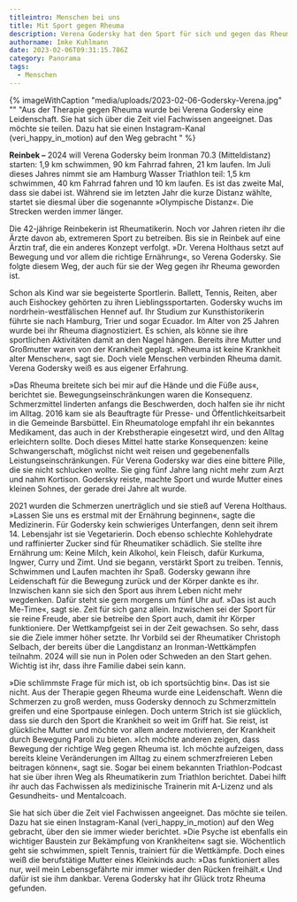 ```yaml
---
titleintro: Menschen bei uns
title: Mit Sport gegen Rheuma
description: Verena Godersky hat den Sport für sich und gegen das Rheuma entdeckt
authorname: Imke Kuhlmann
date: 2023-02-06T09:31:15.786Z
category: Panorama
tags:
  - Menschen
---
```



{% imageWithCaption "media/uploads/2023-02-06-Godersky-Verena.jpg" "" "Aus der Therapie gegen Rheuma wurde bei Verena Godersky eine Leidenschaft. Sie hat sich über die Zeit viel Fachwissen angeeignet. Das möchte sie teilen. Dazu hat sie einen Instagram-Kanal (veri_happy_in_motion) auf den Weg gebracht " %}

**Reinbek –** 2024 will Verena Godersky beim Ironman 70.3 (Mitteldistanz) starten: 1,9 km schwimmen, 90 km Fahrrad fahren, 21 km laufen. Im Juli dieses Jahres nimmt sie am Hamburg Wasser Triathlon teil: 1,5 km schwimmen, 40 km Fahrrad fahren und 10 km laufen. Es ist das zweite Mal, dass sie dabei ist. Während sie im letzten Jahr die kurze Distanz wählte, startet sie diesmal über die sogenannte »Olympische Distanz«. Die Strecken werden immer länger. 

Die 42-jährige Reinbekerin ist Rheumatikerin. Noch vor Jahren rieten ihr die Ärzte davon ab, extremeren Sport zu betreiben. Bis sie in Reinbek auf eine Ärztin traf, die ein anderes Konzept verfolgt. »Dr. Verena Holthaus setzt auf Bewegung und vor allem die richtige Ernährung«, so Verena Godersky. Sie folgte diesem Weg, der auch für sie der Weg gegen ihr Rheuma geworden ist.

Schon als Kind war sie begeisterte Sportlerin. Ballett, Tennis, Reiten, aber auch Eishockey gehörten zu ihren Lieblingssportarten. Godersky wuchs im nordrhein-westfälischen Hennef auf. Ihr Studium zur Kunsthistorikerin führte sie nach Hamburg, Trier und sogar Ecuador. Im Alter von 25 Jahren wurde bei ihr Rheuma diagnostiziert. Es schien, als könne sie ihre sportlichen Aktivitäten damit an den Nagel hängen. Bereits ihre Mutter und Großmutter waren von der Krankheit geplagt. »Rheuma ist keine Krankheit alter Menschen«, sagt sie. Doch viele Menschen verbinden Rheuma damit. Verena Godersky weiß es aus eigener Erfahrung.

»Das Rheuma breitete sich bei mir auf die Hände und die Füße aus«, berichtet sie. Bewegungseinschränkungen waren die Konsequenz. Schmerzmittel linderten anfangs die Beschwerden, doch halfen sie ihr nicht im Alltag. 2016 kam sie als Beauftragte für Presse- und Öffentlichkeitsarbeit in die Gemeinde Barsbüttel. Ein Rheumatologe empfahl ihr ein bekanntes Medikament, das auch in der Krebstherapie eingesetzt wird, und den Alltag erleichtern sollte. Doch dieses Mittel hatte starke Konsequenzen: keine Schwangerschaft, möglichst nicht weit reisen und gegebenenfalls Leistungseinschränkungen. Für Verena Godersky war dies eine bittere Pille, die sie nicht schlucken wollte. Sie ging fünf Jahre lang nicht mehr zum Arzt und nahm Kortison. Godersky reiste, machte Sport und wurde Mutter eines kleinen Sohnes, der gerade drei Jahre alt wurde.

2021 wurden die Schmerzen unerträglich und sie stieß auf Verena Holthaus. »Lassen Sie uns es erstmal mit der Ernährung beginnen«, sagte die Medizinerin. Für Godersky kein schwieriges Unterfangen, denn seit ihrem 14. Lebensjahr ist sie Vegetarierin. Doch ebenso schlechte Kohlehydrate und raffinierter Zucker sind für Rheumatiker schädlich. Sie stellte ihre Ernährung um: Keine Milch, kein Alkohol, kein Fleisch, dafür Kurkuma, Ingwer, Curry und Zimt. Und sie begann, verstärkt Sport zu treiben. Tennis, Schwimmen und Laufen machten ihr Spaß. Godersky gewann ihre Leidenschaft für die Bewegung zurück und der Körper dankte es ihr. Inzwischen kann sie sich den Sport aus ihrem Leben nicht mehr wegdenken. Dafür steht sie gern morgens um fünf Uhr auf. »Das ist auch Me-Time«, sagt sie. Zeit für sich ganz allein. Inzwischen sei der Sport für sie reine Freude, aber sie betreibe den Sport auch, damit ihr Körper funktioniere. Der Wettkampfgeist sei in der Zeit gewachsen. So sehr, dass sie die Ziele immer höher setzte. Ihr Vorbild sei der Rheumatiker Christoph Selbach, der bereits über die Langdistanz an Ironman-Wettkämpfen teilnahm. 2024 will sie nun in Polen oder Schweden an den Start gehen. Wichtig ist ihr, dass ihre Familie dabei sein kann.

»Die schlimmste Frage für mich ist, ob ich sportsüchtig bin«. Das ist sie nicht. Aus der Therapie gegen Rheuma wurde eine Leidenschaft. Wenn die Schmerzen zu groß werden, muss Godersky dennoch zu Schmerzmitteln greifen und eine Sportpause einlegen. Doch unterm Strich ist sie glücklich, dass sie durch den Sport die Krankheit so weit im Griff hat. Sie reist, ist glückliche Mutter und möchte vor allem andere motivieren, der Krankheit durch Bewegung Paroli zu bieten. »Ich möchte anderen zeigen, dass Bewegung der richtige Weg gegen Rheuma ist. Ich möchte aufzeigen, dass bereits kleine Veränderungen im Alltag zu einem schmerzfreieren Leben beitragen können«, sagt sie. Sogar bei einem bekannten Triathlon-Podcast hat sie über ihren Weg als Rheumatikerin zum Triathlon berichtet. Dabei hilft ihr auch das Fachwissen als medizinische Trainerin mit A-Lizenz und als Gesundheits- und Mentalcoach.

Sie hat sich über die Zeit viel Fachwissen angeeignet. Das möchte sie teilen. Dazu hat sie einen Instagram-Kanal (veri_happy_in_motion) auf den Weg gebracht, über den sie immer wieder berichtet. »Die Psyche ist ebenfalls ein wichtiger Baustein zur Bekämpfung von Krankheiten« sagt sie. Wöchentlich geht sie schwimmen, spielt Tennis, trainiert für die Wettkämpfe. Doch eines weiß die berufstätige Mutter eines Kleinkinds auch: »Das funktioniert alles nur, weil mein Lebensgefährte mir immer wieder den Rücken freihält.« Und dafür ist sie ihm dankbar. Verena Godersky hat ihr Glück trotz Rheuma gefunden.